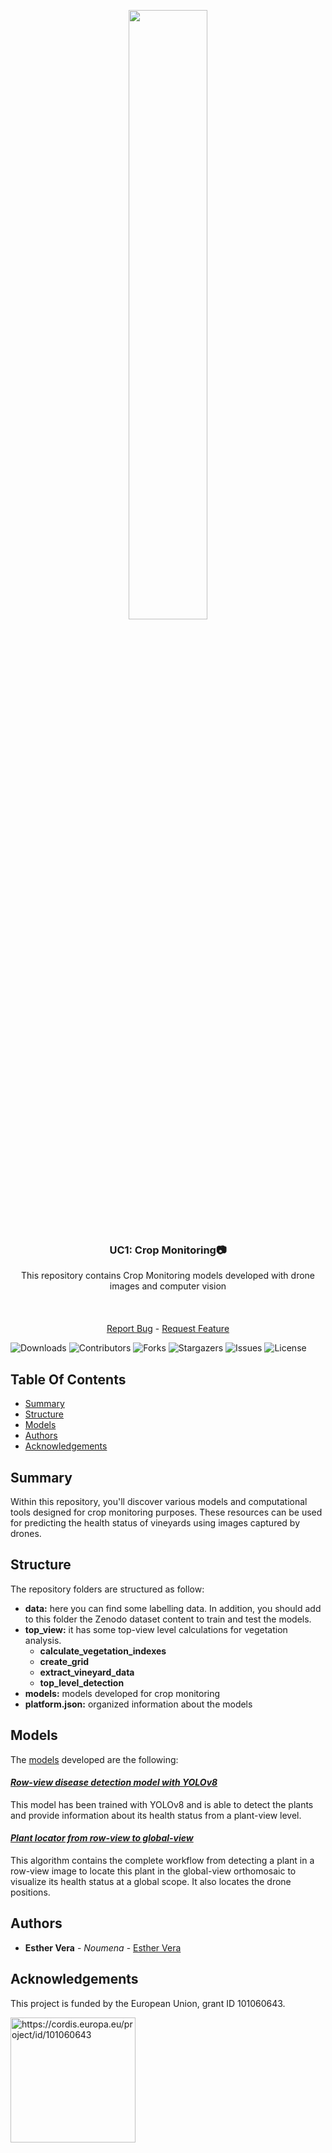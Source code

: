 <div align="center">
  <p>
    <a href="https://icaerus.eu" target="_blank">
      <img width="50%" src="https://icaerus.eu/wp-content/uploads/2022/09/ICAERUS-logo-white.svg"></a>
    <h3 align="center">UC1: Crop Monitoring📷</h3>
    
   <p align="center">
    This repository contains Crop Monitoring models developed with drone images and computer vision 
    <br/>
    <br/>
    <br/>
    <br/>
    <a href="https://github.com/icaerus-eu/icaerus-repo-template/issues">Report Bug</a>
    -
    <a href="https://github.com/icaerus-eu/icaerus-repo-template/issues">Request Feature</a>
  </p>
</p>
</div>

![Downloads](https://img.shields.io/github/downloads/icaerus-eu/UC1_Crop_Monitoring/total) ![Contributors](https://img.shields.io/github/contributors/icaerus-eu/UC1_Crop_Monitoring?color=dark-green) ![Forks](https://img.shields.io/github/forks/icaerus-eu/UC1_Crop_Monitoring?style=social) ![Stargazers](https://img.shields.io/github/stars/icaerus-eu/UC1_Crop_Monitoring?style=social) ![Issues](https://img.shields.io/github/issues/icaerus-eu/UC1_Crop_Monitoring) ![License](https://img.shields.io/github/license/icaerus-eu/UC1_Crop_Monitoring) 

## Table Of Contents

* [Summary](#summary)
* [Structure](#structure)
* [Models](#models)
* [Authors](#authors)
* [Acknowledgements](#acknowledgements)

## Summary
Within this repository, you'll discover various models and computational tools designed for crop monitoring purposes. These resources can be used for predicting the health status of vineyards using images captured by drones.

## Structure
The repository folders are structured as follow: 

- **data:** here you can find some labelling data. In addition, you should add to this folder the Zenodo dataset content to train and test the models.
- **top_view:** it has some top-view level calculations for vegetation analysis.
  - **calculate_vegetation_indexes**
  - **create_grid**
  - **extract_vineyard_data**
  - **top_level_detection**
- **models:** models developed for crop monitoring
- **platform.json:** organized information about the models

## Models

The [models](https://github.com/ICAERUS-EU/UC1_Crop_Monitoring/blob/main/models/) developed are the following:
 

#### _[Row-view disease detection model with YOLOv8](https://github.com/ICAERUS-EU/UC1_Crop_Monitoring/blob/main/models/01_plant_disease_detection_yolov8_v1/)_
This model has been trained with YOLOv8 and is able to detect the plants and provide information about its health status from a plant-view level. 

#### _[Plant locator from row-view to global-view](https://github.com/ICAERUS-EU/UC1_Crop_Monitoring/blob/main/models/02_plant_locator_v1/)_
This algorithm contains the complete workflow from detecting a plant in a row-view image to locate this plant in the global-view orthomosaic to visualize its health status at a global scope. It also locates the drone positions.


## Authors

* **Esther Vera** - *Noumena* - [Esther Vera](https://github.com/EstherNoumena)

## Acknowledgements
This project is funded by the European Union, grant ID 101060643.

<img src="https://rea.ec.europa.eu/sites/default/files/styles/oe_theme_medium_no_crop/public/2021-04/EN-Funded%20by%20the%20EU-POS.jpg" alt="https://cordis.europa.eu/project/id/101060643" width="200"/>

